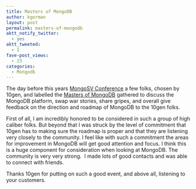 ```yaml
---
title: Masters of MongoDB
author: kgorman
layout: post
permalink: masters-of-mongodb
aktt_notify_twitter:
  - yes
aktt_tweeted:
  - 1
fave-post_views:
  - 23
categories:
  - Mongodb
---
```

The day before this years [MongoSV Conference][1] a few folks, chosen by 10gen, and labelled the [Masters of MongoDB][2] gathered to discuss the MongoDB platform, swap war stories, share gripes, and overall give feedback on the direction and roadmap of MongoDB to the 10gen folks.

First of all, I am incredibly honored to be considered in such a group of high caliber folks. But beyond that I was struck by the level of commitment that 10gen has to making sure the roadmap is proper and that they are listening very closely to the community. I feel like with such a commitment the areas for improvement in MongoDB will get good attention and focus. I think this is a huge component for consideration when looking at MongoDB. The community is very very strong.  I made lots of good contacts and was able to connect with friends.

Thanks 10gen for putting on such a good event, and above all, listening to your customers.

 [1]: http://www.10gen.com/events/mongosv-2011
 [2]: http://www.mongodb.org/display/DOCS/MongoDB+Masters
